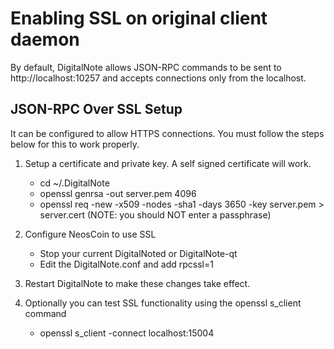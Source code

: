 Enabling SSL on original client daemon
======================================
By default, DigitalNote allows JSON-RPC commands to be sent to http://localhost:10257
and accepts connections only from the localhost.

JSON-RPC Over SSL Setup
-----------------------
It can be configured to allow HTTPS connections.  You must follow the steps below
for this to work properly.

1. Setup a certificate and private key.  A self signed certificate will work.
    * cd ~/.DigitalNote
    * openssl genrsa -out server.pem 4096
    * openssl req -new -x509 -nodes -sha1 -days 3650 -key server.pem > server.cert
    (NOTE: you should NOT enter a passphrase)

2. Configure NeosCoin to use SSL
    * Stop your current DigitalNoted or DigitalNote-qt
    * Edit the DigitalNote.conf and add
      rpcssl=1

3. Restart DigitalNote to make these changes take effect.

4. Optionally you can test SSL functionality using the openssl s_client command
    * openssl s_client -connect localhost:15004
